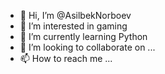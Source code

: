 - 👋 Hi, I’m @AsilbekNorboev
- 👀 I’m interested in gaming
- 🌱 I’m currently learning Python
- 💞️ I’m looking to collaborate on ...
- 📫 How to reach me ...

<!---
AsilbekNorboev/AsilbekNorboev is a ✨ special ✨ repository because its `README.md` (this file) appears on your GitHub profile.
You can click the Preview link to take a look at your changes.
--->
